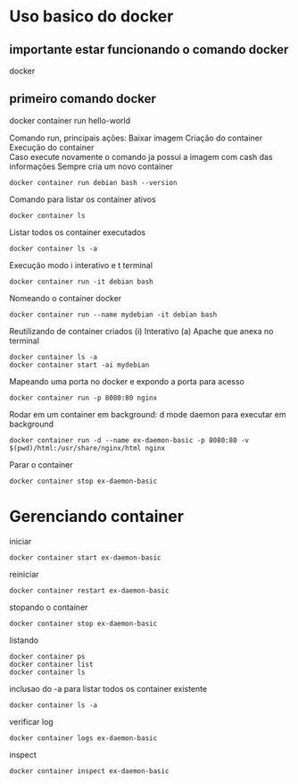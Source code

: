 # Uso basico do docker

## importante estar funcionando o comando docker
docker

## primeiro comando docker
docker container run hello-world

Comando run, principais ações: 
    Baixar imagem
    Criação do container
    Execução do container  
    Caso execute novamente o comando ja possui a imagem com cash das informações
    Sempre cria um novo container

```shell
docker container run debian bash --version
```
Comando para listar os container ativos
```shell
docker container ls
```

Listar todos os container executados
```shell
docker container ls -a
```

Execução modo i interativo e t terminal
```shell
docker container run -it debian bash
```

Nomeando o container docker
```shell
docker container run --name mydebian -it debian bash 
```
Reutilizando de container criados 
    (i) Interativo 
    (a) Apache que anexa no terminal

```shell
docker container ls -a
docker container start -ai mydebian
```
Mapeando uma porta no docker e expondo a porta para acesso
```shell
docker container run -p 8080:80 nginx
```
Rodar em um container em background:
    d mode daemon para executar em background
```shell
docker container run -d --name ex-daemon-basic -p 8080:80 -v $(pwd)/html:/usr/share/nginx/html nginx
```
Parar o container
```shell
docker container stop ex-daemon-basic
```
# Gerenciando container

iniciar
```shell
docker container start ex-daemon-basic
```
reiniciar
```shell
docker container restart ex-daemon-basic
```
stopando o container
```shell
docker container stop ex-daemon-basic
```
listando 
```shell
docker container ps
docker container list
docker container ls
```
inclusao do -a para listar todos os container existente
```shell
docker container ls -a
```

verificar log
```shell
docker container logs ex-daemon-basic
```

inspect
```shell
docker container inspect ex-daemon-basic
```
